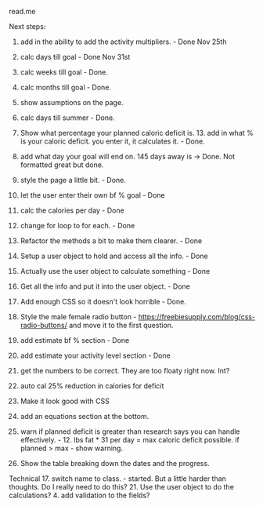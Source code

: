 read.me

Next steps:

1. add in the ability to add the activity multipliers. - Done Nov 25th
5. calc days till goal - Done Nov 31st
6. calc weeks till goal - Done.
7. calc months till goal - Done. 
9. show assumptions on the page. 
10. calc days till summer - Done. 
11. Show what percentage your planned caloric deficit is. 13. add in what % is your caloric deficit. you enter it, it calculates it. - Done.
12. add what day your goal will end on. 145 days away is -> Done. Not formatted great but done.
2. style the page a little bit. - Done. 
14. let the user enter their own bf % goal - Done
15. calc the calories per day - Done
16. change for loop to for each. - Done
18. Refactor the methods a bit to make them clearer. - Done
19. Setup a user object to hold and access all the info. - Done
22. Actually use the user object to calculate something - Done
20. Get all the info and put it into the user object. - Done
26. Add enough CSS so it doesn't look horrible - Done.
28. Style the male female radio button - https://freebiesupply.com/blog/css-radio-buttons/ and move it to the first question. 
23. add estimate bf % section - Done
24. add estimate your activity level section - Done

8. get the numbers to be correct. They are too floaty right now. Int? 
25. auto cal 25% reduction in calories for deficit
28. Make it look good with CSS

3. add an equations section at the bottom.
13. warn if planned deficit is greater than research says you can handle effectively. - 12. lbs fat * 31 per day = max caloric deficit possible. if planned > max - show warning. 
27. Show the table breaking down the dates and the progress. 

Technical
17. switch name to class. - started. But a little harder than thoughts. Do I really need to do this? 
21. Use the user object to do the calculations?
4. add validation to the fields? 




